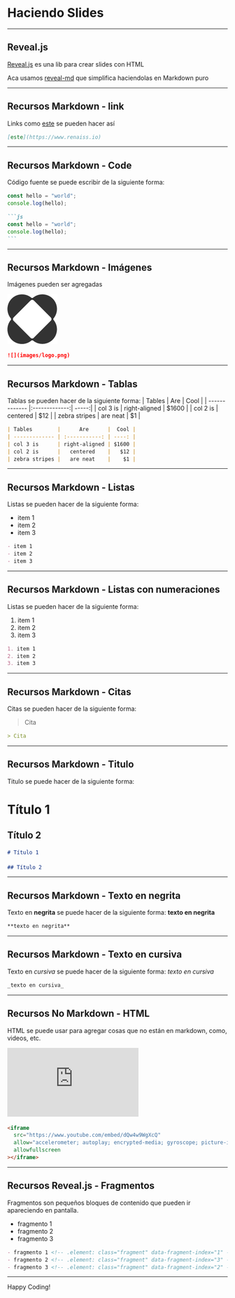 # Haciendo Slides

---

## Reveal.js

[Reveal.js](https://revealjs.com) es una lib para crear slides con HTML

Aca usamos [reveal-md](https://github.com/webpro/reveal-md) que simplifica haciendolas en Markdown puro

---

## Recursos Markdown - link

Links como [este](https://www.renaiss.io) se pueden hacer así

```md
[este](https://www.renaiss.io)
```

---

## Recursos Markdown - Code

Código fuente se puede escribir de la siguiente forma:

```js
const hello = "world";
console.log(hello);
```

````md
```js
const hello = "world";
console.log(hello);
```
````

---

## Recursos Markdown - Imágenes

Imágenes pueden ser agregadas

![](images/logo.png)

```md
![](images/logo.png)
```

---

## Recursos Markdown - Tablas

Tablas se pueden hacer de la siguiente forma:
| Tables | Are | Cool |
| ------------- |:-------------:| -----:|
| col 3 is | right-aligned | $1600 |
| col 2 is | centered | $12 |
| zebra stripes | are neat | $1 |

```md
| Tables        |      Are      |  Cool |
| ------------- | :-----------: | ----: |
| col 3 is      | right-aligned | $1600 |
| col 2 is      |   centered    |   $12 |
| zebra stripes |   are neat    |    $1 |
```

---

## Recursos Markdown - Listas

Listas se pueden hacer de la siguiente forma:

- item 1
- item 2
- item 3

```md
- item 1
- item 2
- item 3
```

---

## Recursos Markdown - Listas con numeraciones

Listas se pueden hacer de la siguiente forma:

1. item 1
2. item 2
3. item 3

```md
1. item 1
2. item 2
3. item 3
```

---

## Recursos Markdown - Citas

Citas se pueden hacer de la siguiente forma:

> Cita

```md
> Cita
```

---

## Recursos Markdown - Titulo

Titulo se puede hacer de la siguiente forma:

# Título 1

## Título 2

```md
# Título 1

## Título 2
```

---

## Recursos Markdown - Texto en negrita

Texto en **negrita** se puede hacer de la siguiente forma:
**texto en negrita**

```md
**texto en negrita**
```

---

## Recursos Markdown - Texto en cursiva

Texto en _cursiva_ se puede hacer de la siguiente forma:
_texto en cursiva_

```md
_texto en cursiva_
```

---

## Recursos No Markdown - HTML

HTML se puede usar para agregar cosas que no están en markdown, como, videos, etc.

<iframe width="300" height="157" src="https://www.youtube.com/embed/dQw4w9WgXcQ" frameborder="0" allow="accelerometer; autoplay; encrypted-media; gyroscope; picture-in-picture" allowfullscreen></iframe>

```html
<iframe
  src="https://www.youtube.com/embed/dQw4w9WgXcQ"
  allow="accelerometer; autoplay; encrypted-media; gyroscope; picture-in-picture"
  allowfullscreen
></iframe>
```

---

## Recursos Reveal.js - Fragmentos

Fragmentos son pequeños bloques de contenido que pueden ir apareciendo en pantalla.

- fragmento 1 <!-- .element: class="fragment" data-fragment-index="1" -->
- fragmento 2 <!-- .element: class="fragment" data-fragment-index="3" -->
- fragmento 3 <!-- .element: class="fragment" data-fragment-index="2" -->

```md
- fragmento 1 <!-- .element: class="fragment" data-fragment-index="1" -->
- fragmento 2 <!-- .element: class="fragment" data-fragment-index="3" -->
- fragmento 3 <!-- .element: class="fragment" data-fragment-index="2" -->
```

<!-- .element: class="fragment" data-fragment-index="4" -->

---

Happy Coding!
